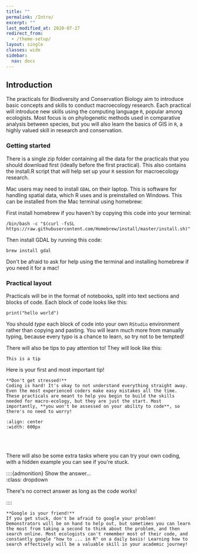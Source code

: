 ```yaml
---
title: ""
permalink: /Intro/
excerpt: ""
last_modified_at: 2020-07-27
redirect_from:
  - /theme-setup/
layout: single
classes: wide
sidebar:
  nav: docs
---
```



## Introduction


The practicals for Biodiversity and Conservation Biology aim to introduce basic concepts and skills to conduct macroecology research. Each practical will introduce new skills using the computing language `R`, popular among ecologists. Most focus is on phylogenetic methods used in comparative analysis between species, but you will also learn the basics of GIS in `R`, a highly valued skill in research and conservation.


### Getting started

There is a single zip folder containing all the data for the practicals that you should download first (ideally before the first practical). This also contains the install.R script that will help set up your `R` session for macroecology research.

Mac users may need to install `GDAL` on their laptop. This is software for 
handling spatial data, which R uses and is preinstalled on Windows. This can be 
installed from the Mac terminal using homebrew:

First install homebrew if you haven't by copying this code into your terminal:

`/bin/bash -c "$(curl -fsSL https://raw.githubusercontent.com/Homebrew/install/master/install.sh)"`

Then install GDAL by running this code:

`brew install gdal`

Don't be afraid to ask for help using the terminal and installing homebrew if you need it for a mac! 

### Practical layout

Practicals will be in the format of notebooks, split into text sections and 
blocks of code. Each block of code looks like this:
  
```
print("hello world")
```

You should *type* each block of code into your own `RStudio` environment rather 
than copying and pasting. You will learn much more from manually typing, because 
every typo is a chance to learn, so try not to be tempted! 

There will also be tips to pay attention to! They will look like this:

```{tip}
This is a tip
```

Here is your first and most important tip!

```{tip}
**Don't get stressed!**  
Coding is hard! It's okay to not understand everything straight away. Even the most experienced coders make easy mistakes all the time. These practicals are meant to help you begin to build the skills needed for macro-ecology, but they are just the start. Most importantly, **you won't be assessed on your ability to code**, so there's no need to worry! 
```
```{image} memes/using_r.jpeg
:align: center
:width: 600px
```  
<br /><br />  

There will also be some extra tasks where you can try your own coding, with a hidden example you can see if you're stuck.

::::{admonition} Show the answer...    
:class: dropdown

There's no correct answer as long as the code works!

::::


```{tip} 
**Google is your friend!**  
If you get stuck, don't be afraid to google your problem! Demonstrators will be on hand to help out, but sometimes you can learn the most from taking a second to think about the problem, and then search online. Most ecologists can't remember most of their code, and constantly google "how to ... in R" on a daily basis! Learning how to search effectively will be a valuable skill in your academic journey!
```
